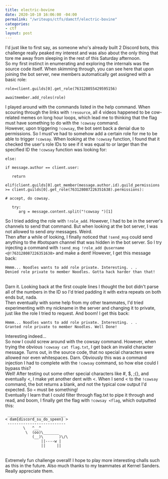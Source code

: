 ```yaml
---
title: electric-bovine
date: 2020-10-10 16:06:00 -04:00
permalink: "/writeups/ctfs/damctf/electric-bovine"
categories:
- ctf
layout: post
---
```


I'd just like to first say, as someone who's already built 2 Discord bots, this challenge really peaked my interest and was also about the only thing that tore me away from sleeping in the rest of this Saturday afternoon.
<br/>
So my first instinct in enumerating and exploring the internals was the source code itself. When skimming through, you can see here that upon joining the bot server, new members automatically get assigned with a basic role:

```
role=client.guilds[0].get_role(763128055429595156)

awaitmember.add_roles(role)
```

I played around with the commands listed in the help command. When scouring through the links with `!resource`, all 4 videos happened to be cow-related memes on long hour loops, which lead me to thinking that the flag must have something to do with the `!cowsay` command.
<br/>
However, upon triggering `!cowsay`, the bot sent back a denial due to permissions. So I must've had to somehow add a certain role for me to be able to trigger `!cowsay`. When looking at the `!cowsay` function, I found that it checked the user's role IDs to see if it was equal to or larger than the specified ID the `!cowsay` function was looking for:

```
else:

if message.author == client.user:

   return

elif(client.guilds[0].get_member(message.author.id).guild_permissions >= client.guilds[0].get_role(763128087226351638).permissions):

# accept, do cowsay.

   try:
      arg = message.content.split("!cowsay ")[1]
```

So I tried adding the role with `!role_add`. However, I had to be in the server's channels to send that command. But when looking at the bot server, I was not allowed to send *any* messages. Weird.
<br/>
Then after a while of looking, I finally noticed that `!send_msg` could send anything to the #botspam channel that was hidden in the bot server. So I try injecting a command with `!send_msg !role_add @username <@!763128087226351638>` and make a dent! However, I get this message back:

```
Hmmm... Noodles wants to add role private. Interesting. . .
Denied role private to member Noodles. Gotta hack harder than that!
```
<br/>
Darn it. Looking back at the first couple lines I thought the bot didn't parse all of the numbers in the ID so I'd tried padding it with extra repeats on both ends but, nada.
<br/>
Then eventually with some help from my other teammates, I'd tried experimenting with my nickname in the server and changing it to private, just like the role I tried to request. And boom! I get this back:

```
Hmmm... Noodles wants to add role private. Interesting. . .
Granted role private to member Noodles. Well Done!
```
Interesting indeed...
<br/>
So now I could screw around with the cowsay command. However, when trying the obvious `!cowsay cat flag.txt`, I get back an invalid character message. Turns out, in the source code, that no special characters were allowed nor even whitespaces. Darn. Obviously this was a command injection I had to complete with the `!cowsay` command, so how else could I bypass this?
<br/>
Well! After testing out some other special characters like #, $, ;{}, and eventually <, I make yet another dent with <. When I send < to the `!cowsay` command, the bot returns a blank, and not the typical cow output I'd expected. So `<` must be something!
<br/>
Eventually I learn that I could filter through flag.txt to pipe it through and read, and boom, I finally get the flag with `!cowsay <flag`, which outputted this:

```
 __________________________
< dam{discord_su_do_speen} >
 --------------------------
        \   ^__^
         \  (oo)\_______
            (__)\       )\/\
                ||----w |
                ||     ||
```
<br/>
Extremely fun challenge overall! I hope to play more interesting challs such as this in the future. Also much thanks to my teammates at Kernel Sanders. Really appreciate them.